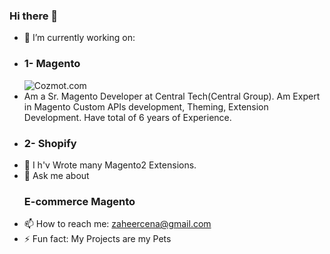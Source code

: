 ### Hi there 👋

<!--
**zaheercena/zaheercena** is a ✨ _special_ ✨ repository because its `README.md` (this file) appears on your GitHub profile.

Here are some ideas to get you started:
-->
- 🔭 I’m currently working on: 
- <h3>1- Magento </h3> <img src="https://www.pngfind.com/pngs/m/345-3457171_magento-logo-png-transparent-magento-2-logo-svg.png" alt="Cozmot.com" id="brochure">
- Am a Sr. Magento Developer at Central Tech(Central Group). Am Expert in Magento Custom APIs development, Theming, Extension Development. Have total of 6 years of Experience.
- <h3>2- Shopify </h3>
- 🌱 I h'v Wrote many Magento2 Extensions.
- 💬 Ask me about <h3>E-commerce Magento</h3>
- 📫 How to reach me: zaheercena@gmail.com
- ⚡ Fun fact: My Projects are my Pets
<!--<img src="https://cdn.shopify.com/s/files/1/0506/7780/9323/files/Cozmot_Inc_Trifold_Brochure-2.jpg?v=1612249574" alt="Cozmot.com" id="brochure" data-height-percentage="54" data-actual-width="1628" data-actual-height="1063">
<img src="https://cdn.shopify.com/s/files/1/0506/7780/9323/files/Cozmot_Inc_Trifold_Brochure-1.jpg?v=1612292082" alt="Cozmot.com" id="brochure" data-height-percentage="54" data-actual-width="1628" data-actual-height="1063">-->
